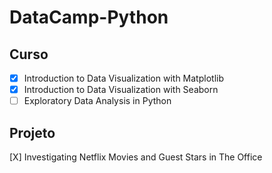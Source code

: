 # DataCamp-Python

## Curso

-[X]  Introduction to Data Visualization with Matplotlib
-[X] Introduction to Data Visualization with Seaborn
-[ ] Exploratory Data Analysis in Python

## Projeto

 [X] Investigating Netflix Movies and Guest Stars in The Office
